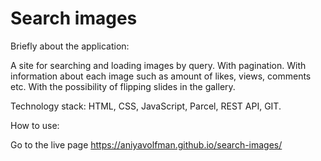 # Search images

Briefly about the application:

A site for searching and loading images by query. 
With pagination. With information about each image such as amount of likes, views, comments etc. 
With the possibility of flipping slides in the gallery.

Technology stack: HTML, CSS, JavaScript, Parcel, REST API, GIT.

How to use:

Go to the live page https://aniyavolfman.github.io/search-images/
